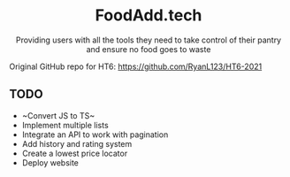 <h1 align="center">FoodAdd.tech</h1>
<p align="center">Providing users with all the tools they need to take control of their pantry and ensure no food goes to waste</p>

Original GitHub repo for HT6: https://github.com/RyanL123/HT6-2021

## TODO

-   ~Convert JS to TS~
-   Implement multiple lists
-   Integrate an API to work with pagination
-   Add history and rating system
-   Create a lowest price locator
-   Deploy website
